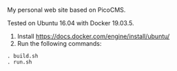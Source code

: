 My personal web site based on PicoCMS.

Tested on Ubuntu 16.04 with Docker 19.03.5.

1. Install https://docs.docker.com/engine/install/ubuntu/
2. Run the following commands:

```
. build.sh
. run.sh
```
